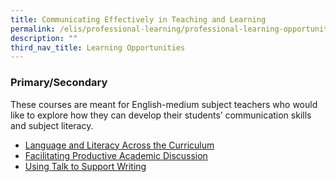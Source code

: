```yaml
---
title: Communicating Effectively in Teaching and Learning
permalink: /elis/professional-learning/professional-learning-opportunities/communicating-effectively/
description: ""
third_nav_title: Learning Opportunities
---
```

### Primary/Secondary


These courses are meant for English-medium subject teachers who would like to explore how they can develop their students’ communication skills and subject literacy.

*   [Language and Literacy Across the Curriculum](/elis/professional-learning/professional-learning-opportunities/language-literacy-across-curriculum/)
*   [Facilitating Productive Academic Discussion](/elis/professional-learning/professional-learning-opportunities/facilitating-academic-discussion/)
*   [Using Talk to Support Writing](/elis/professional-learning/professional-learning-opportunities/using-talk-to-support-writing/)

